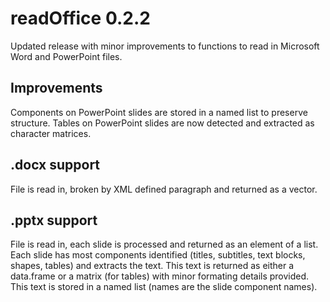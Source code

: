 # readOffice 0.2.2

Updated release with minor improvements to functions to read in Microsoft Word and PowerPoint files.

## Improvements
Components on PowerPoint slides are stored in a named list to preserve structure.
Tables on PowerPoint slides are now detected and extracted as character matrices.

## .docx support
File is read in, broken by XML defined paragraph and returned as a vector.

## .pptx support
File is read in, each slide is processed and returned as an element of a list.
Each slide has most components identified (titles, subtitles, text blocks, shapes, tables) and extracts the text.
This text is returned as either a data.frame or a matrix (for tables) with minor formating details provided.
This text is stored in a named list (names are the slide component names).
